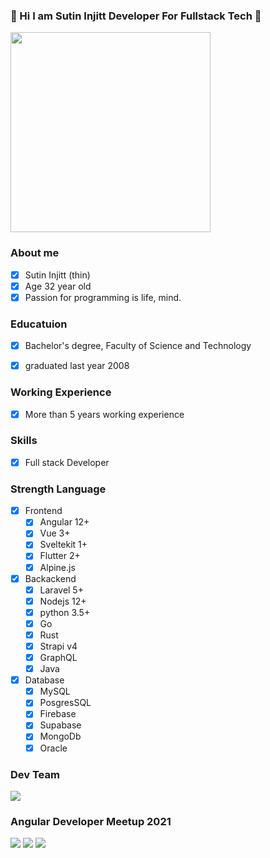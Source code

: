 ### :whale: Hi I am Sutin Injitt Developer For Fullstack Tech :snake:
<img src="https://lh3.googleusercontent.com/R8zZsuJ0e5W1YJUICIrn9nkZDsoQplx7LytlqARirDrVdqWuFkQZwh6wttPV1tByvTfuHu9gsewwlUttS_MrgWUF_IJedhY-vktFqHuBB1UV8NwlmdZNB6fd13Lbh7VV5pQ_LdMqww6_J041Uq1UUqCacTQGkS0FGR08ftivt76AaOwq6YBoYHbxJTEPlPOrjG1PWqvXUcCE916OD9EYRuGmB8UBFaYnAkwfwdBP9YsyeJA98uQ5yo923Ocn56PgT_KnPX2Fe47nX-TD7lAwz47KRhLUc6Y1QrpazzKX3d7CzyY-3vOktjGnEbH1KJjNFWGsQnd5WcHqiEFHfOVlGy-gcoCvcA9qCyCNPNw1HERmlf5Eh-1yj-_4bUtZw_oiZpekrMFrxEZy-T_bn-sWYiweXdvlGftFdS38JYm5KL89bCm4g0GV5P5k5bD-n8Y1FhsLJuiVXAxGz-vosmEjHDDzHs5f138EjL-5-6Wp80gn9Od6Mc2Ea_ytEDb18jOWLUDfBpUryGcE7PG5CLDjPILYAVU1baTB9rW7HkPE6C4sbIKy-PUcyB6MAiOo04ochrU8Bh5aEOvXWitBxi3kbgzxEhRJYG7ryEYD4X5rZr3426aZApJpn_no0bIbNHcqJjZRphDPMqmPUPst4Lisy9q67104IcuYQkc8hKjGkKDnlTMNMRnZ99nCgLLN1FW0tOcNGm3h4QGWdp3qW64AJuOG=w708-h944-no?authuser=0" width="320"/>

### About me

- [x] Sutin Injitt (thin)
- [x] Age 32 year old
- [x] Passion for programming is life, mind.

### Educatuion
- [x] Bachelor's degree, Faculty of Science and Technology
- [x] graduated last year 2008


### Working Experience
- [x] More than 5 years working experience

### Skills
- [x] Full stack Developer

### Strength Language
- [x] Frontend
  - [x] Angular 12+
  - [x] Vue 3+
  - [x] Sveltekit 1+
  - [x] Flutter 2+
  - [x] Alpine.js
- [x] Backackend 
  - [x] Laravel 5+
  - [x] Nodejs 12+
  - [x] python 3.5+  
  - [x] Go
  - [x] Rust
  - [x] Strapi v4
  - [x] GraphQL
  - [x] Java
- [x] Database 
  - [x] MySQL
  - [x] PosgresSQL 
  - [x] Firebase
  - [x] Supabase
  - [x] MongoDb
  - [x] Oracle 

### Dev Team 

<img src="https://lh3.googleusercontent.com/Qm6KEwEEXFb3456CXUeNqOIYxjAccU_Z8FNTsv5GoiA5jxMCuyGHCqrgQrkOcjy5PV_K2HfTahOWfuAL62rMoI1Gzwjbjudf3a7-XaUs5FjR5nLojjNVNvYxbqNXwY9MJZgdFWuZgnkkZUPWAYh7CbU3xwbU12WZ1UIVywuzaYPzwOwNfSFTVm9AiIFMHGY_Q1Ucy6PlXO1cnv8kGL6IkjiteK2lI7WpFBPPUXluqJw6V5_ZKMc7YB89o4FklJ8WjtiHriWXtyrZ7yvvGH9BslMeTNElEZ3ZGHs8q6VrVGVqbRTi9Qw2vXjLdx85CW3OTfW_2GjE-QTVhgwtYQmm0QzCMnGspxcAL7t71Hm7ih6zuNN9YZCVrepo2rbhiVESJBxPZJZxu6CEpeoi-DBMm8tueB0HW4ZgB1D2o2Lih9N5_VmxxjvFhu76xlsnbw7NTckY2-rJKw2BY86RDPg151qJpqqVVUED6nRwc5qS-tFXvyVY9xvfoBjzJIGRkzhq4KMsBIl9nh1tyOeo_WW6fdWB2UiC4F1k92P87HQa1OvOW7I9GTSGa_cEf29dVe5yjYzUTBg0GW0Vq2zZTHayJxnCE04cABPNuCuw2v51yL1FTBnlyvqDOiZZqtb8PprmsCx-QddnqxEs0O7Qp3DcF9BoHCbdnHNP_m6YJd1vFnAG7Ve-obf7uxDFuXpdEPE9x7ZGSVEYaTe_yr6LHxwyt1-2=w1183-h888-no?authuser=0" />

### Angular Developer Meetup 2021

<img src="https://lh3.googleusercontent.com/E4yVN7yNsilauhXwtsGxZT42yA8F_Irgw2sIs21PpbR2cAeoyhfSCSpYlwwzfcNfuzekOGgGX7MSrOwXoY9QrQw7YSmnllNC51UBzVxYw8yOkOmYip-zX40qrfpz6d3y0ZmnXL3zAnXsqsTvf1vLPVgEg3cAwUjUqOQEV-FHcnVtzmltx8tz8dRMsP6VoNt-T_60vZStNMr5vAqEBMGV40uuLpUGukiS9rfpjDxTPFK-LhEQlgHcidIWt_IBxCCeSQSGu2h3dSjmxsZMJpzU6bwUVg9aGC3bPgU4H8lfFc7gly2dAMDhSSIzUOXVGNo_FUyMCJpm_4YqbjOc8-vUWQEs0ZsT4eYVh6ncn4meLD-5tmzQNaVxB-hsF1QJaJedOgcO6jETGHFrZ82--wxvBbOJzt5pnADqgrqVE9-tWov84iiOVlI-BSCl-rGnAZ080Vy59PVd-ZO6U1ygj7_cIr6fDCR19cUh-W3lM6JVeUv1yG4_E9x7Puinmp8jTZf7Xo15gjM90J2FMFyQOAuOdTi9jG59bG6qCzPOrKcX8qCY6OYrtuHsFmSPCuXMs4a8TxmIrpcT--BEx-paAtIFA5H6-FR7URSH73URv-prdBHkgmkOa9ApIYa3RD3f8tZKfKx2XpbzMErxVzS2-R6BxaYefOR-Vt_2NQfDp1Z19Edn-R0DQbMAB34kYw_7rqQFPvukoKGl4qxqPFvizK3C0MnL=w1259-h944-no?authuser=0" />

<img src="https://lh3.googleusercontent.com/aZ8sTAqScffJrr_vSBWzon0BMTSQ4_osGexd7Fv5CKiXn7v4n4JOCdoFCZabfzOhw0chB28krgf-6NaxbAeCJkrWYjpQnr3ZIcs7qRo-FYU47k5ihRXzYtfgiNtiBHS1G_s9cno9wlDgObWNfHF2MKr8-0G6YwWC37-mVDl4i0lu6f4Lgr3mQlbUE3m8QiwbBGKcOCsLNOsukhH5nUdMJa8L87rU7o4G9QexWDLdr8aekiyrSl9zurcVoeIFXN64g0GJXmWlh5tCmPRqXmrIVgTIVFD9A-RmUn9pvtSkam3mZijL3U6aGo01f-Y112_cJ2CXzFUMBl2wIXIor_OYMx3liPOHWE70cJarBCC6Oh3B_0xEp6SwFaYXvmB3b0kc49OrXOR6kcIr4f-Ndwbzud48fQV_Pa2RE-CxkzWbaRKAzLoevZCaObUWIJQKzZhKH8bif_TwmSPyzLJRRBVVXQFZX6KFpA64cxPpmLDnZTDvQhsMgFAn0m8M4ZgHEl4Ll7QbnjfnTRtZwt9Msf6oz3bl_rq2ZkuxEU_qRGxQi5U-z5IegfSsbWi2inzfOe28T6WEH3QM4cGfDvu6F4HmtNCrk3N3wve65nzxwDdwjkflm-YU0wwadu0p0f5Uwyh4M5gFWMN9Rl9hC-Zqa_PJNZap6Oiy7hIe3X3KcpcR9HH_Clj0yyH71TsMRZmw3YMqp3vuCJu1jsUXcaPa9_kDUgh3=w1260-h944-no?authuser=0" />


<img src="https://lh3.googleusercontent.com/IHU_PS59_sb4wnTnLCgKJh_6du2FOCwIma2N1G_gR6M1jASwhDfC9tD6nj7Kv7r6EMC-xBdglM4R_mm4uu0l5NuYUhCALthBU2IDzq4J0viUaQ4uQfvJkMBNrndK67WcJSdbcUAohUj8ztLBIR7I1Vno1OXVEcixB8Cu5R3MRzVoHsLTv866TUFvbzcH4Oxc1syQJYEeEcAbRSwje8eCODFE9nidTeB9W5gz-eshsJTNmb-0u887LLFFbBkM-za_-uo-eABoRULTKV4ZrSntvpM74e3c8VehQQiBtZ_55cnpCxl0ayHaBAlz15hITESk44IhIn973zy5Y02HtzdGzAl24gEeUvpEeNHm2vt61o8y7tshAnttfgVgruW9sBlbqMlTGyaeT-XrviUdH9A9swFYUiPO3BgNtNMhveAfXCa98gPJ5gLMdaOSuu7Tiru4q3bYSZL9cu8sKneAVdF5T9B5j_htzpj5UGkz4mWq60tfZu6gCXf8atkqrwdFwAugEeui9FJkx1VzsavfPfINKodDps__j2fYUciXIIqcSw_CA_OOkJc8u3tWYHGT12VCF1ouzS0oH886Vfl2KakJvWkbmehfCrohSCgVeDHdi3EWomz9pdWpsDgkdTg7MXEYFR997Kj0EdU7VHi3VT0tex3yvzhL5kNPQBXa2THnDEDLEA9JFdV9kM9_plWsN3xpiA9ypjTwHimEu9s96y1tvy0I=w1920-h887-no?authuser=0" />

